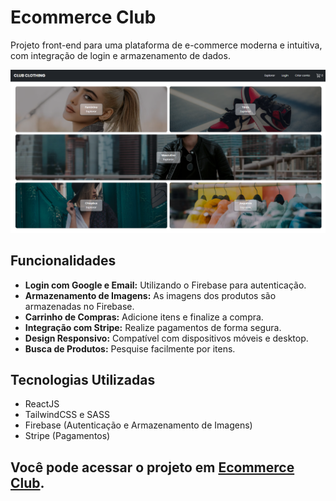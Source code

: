 # Ecommerce Club

Projeto front-end para uma plataforma de e-commerce moderna e intuitiva, com integração de login e armazenamento de dados.

![alt text](image.png)

## Funcionalidades

- **Login com Google e Email:** Utilizando o Firebase para autenticação.
- **Armazenamento de Imagens:** As imagens dos produtos são armazenadas no Firebase.
- **Carrinho de Compras:** Adicione itens e finalize a compra.
- **Integração com Stripe:** Realize pagamentos de forma segura.
- **Design Responsivo:** Compatível com dispositivos móveis e desktop.
- **Busca de Produtos:** Pesquise facilmente por itens.

## Tecnologias Utilizadas

- ReactJS
- TailwindCSS e SASS
- Firebase (Autenticação e Armazenamento de Imagens)
- Stripe (Pagamentos)

## Você pode acessar o projeto em [Ecommerce Club](https://club-ecommerce-frontend-jet.vercel.app/).
